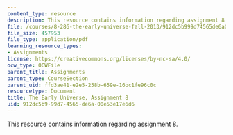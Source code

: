 ```yaml
---
content_type: resource
description: This resource contains information regarding assignment 8.
file: /courses/8-286-the-early-universe-fall-2013/912dc5b999d74565de6a00e53e17e6d6_MIT8_286F13_ps8.pdf
file_size: 457953
file_type: application/pdf
learning_resource_types:
- Assignments
license: https://creativecommons.org/licenses/by-nc-sa/4.0/
ocw_type: OCWFile
parent_title: Assignments
parent_type: CourseSection
parent_uid: ffd3ae41-e2e5-258b-659e-16bc1fe96c0c
resourcetype: Document
title: The Early Universe, Assignment 8
uid: 912dc5b9-99d7-4565-de6a-00e53e17e6d6
---
```

This resource contains information regarding assignment 8.